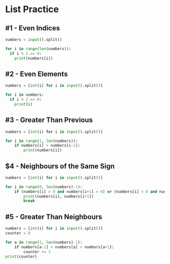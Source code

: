 List Practice
===

#1 - Even Indices
--
```.py
numbers = input().split()

for i in range(len(numbers)):
  if i % 2 == 0:
    print(numbers[i])
```

#2 - Even Elements
--
```.py
numbers = [int(i) for i in input().split()]

for i in numbers:
  if i % 2 == 0:
    print(i)
```

#3 - Greater Than Previous
---
```.py
numbers = [int(i) for i in input().split()]

for i in range(1, len(numbers)):
    if numbers[i] > numbers[i-1]:
        print(numbers[i])
```

$4 - Neighbours of the Same Sign
--
```.py
numbers = [int(i) for i in input().split()]

for i in range(0, len(numbers)-1):
    if (numbers[i] > 0 and numbers[i+1] > 0) or (numbers[i] < 0 and numbers[i+1] < 0):
        print(numbers[i], numbers[i+1])
        break
```

#5 - Greater Than Neighbours
--
```.py
numbers = [int(i) for i in input().split()]
counter = 0

for a in range(1, len(numbers)-1):
    if numbers[a-1] < numbers[a] > numbers[a+1]:
        counter += 1
print(counter)
```
